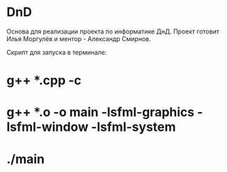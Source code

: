 # DnD

Основа для реализации проекта по информатике ДнД.
Проект готовит Илья Моргулёв и ментор - Александр Смирнов.

Скрипт для запуска в терминале:
# g++ *.cpp -c
# g++ *.o -o main -lsfml-graphics -lsfml-window -lsfml-system 
# ./main 
